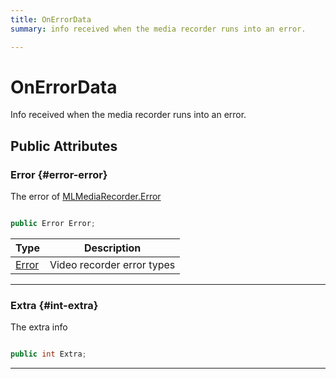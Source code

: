 ```yaml
---
title: OnErrorData
summary: info received when the media recorder runs into an error. 

---
```


# OnErrorData




Info received when the media recorder runs into an error.   





## Public Attributes

### Error {#error-error}

The error of [MLMediaRecorder.Error](/unity-api/api/UnityEngine.XR.MagicLeap/MLMediaRecorder/UnityEngine.XR.MagicLeap.MLMediaRecorder.md#enums-error)

```csharp

public Error Error;

```

| Type | Description  | 
|--|--|
| [Error](/unity-api/api/UnityEngine.XR.MagicLeap/MLMediaRecorder/UnityEngine.XR.MagicLeap.MLMediaRecorder.md#enums-error) | Video recorder error types  |





-----------

### Extra {#int-extra}

The extra info 

```csharp

public int Extra;

```






-----------

